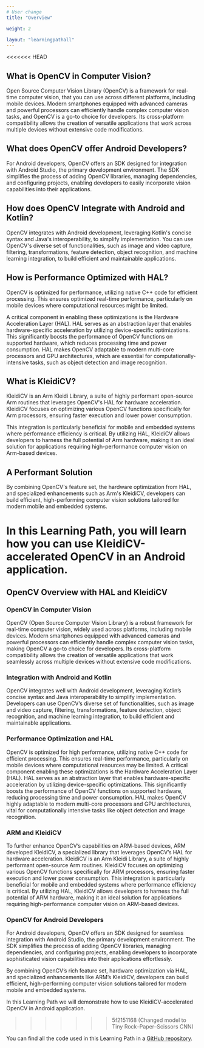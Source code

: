 ```yaml
---
# User change
title: "Overview"

weight: 2

layout: "learningpathall"
---
```


<<<<<<< HEAD
## What is OpenCV in Computer Vision?
Open Source Computer Vision Library (OpenCV) is a framework for real-time computer vision, that you can use across different platforms, including mobile devices. Modern smartphones equipped with advanced cameras and powerful processors can efficiently handle complex computer vision tasks, and OpenCV is a go-to choice for developers. Its cross-platform compatibility allows the creation of versatile applications that work across multiple devices without extensive code modifications.

## What does OpenCV offer Android Developers?
For Android developers, OpenCV offers an SDK designed for integration with Android Studio, the primary development environment. The SDK simplifies the process of adding OpenCV libraries, managing dependencies, and configuring projects, enabling developers to easily incorporate vision capabilities into their applications.

## How does OpenCV Integrate with Android and Kotlin?
OpenCV integrates with Android development, leveraging Kotlin's concise syntax and Java's interoperability, to simplify implementation. You can use OpenCV's diverse set of functionalities, such as image and video capture, filtering, transformations, feature detection, object recognition, and machine learning integration, to build efficient and maintainable applications.

## How is Performance Optimized with HAL?
OpenCV is optimized for performance, utilizing native C++ code for efficient processing. This ensures optimized real-time performance, particularly on mobile devices where computational resources might be limited. 

A critical component in enabling these optimizations is the Hardware Acceleration Layer (HAL). HAL serves as an abstraction layer that enables hardware-specific acceleration by utilizing device-specific optimizations. This significantly boosts the performance of OpenCV functions on supported hardware, which reduces processing time and power consumption. HAL makes OpenCV adaptable to modern multi-core processors and GPU architectures, which are essential for computationally-intensive tasks, such as object detection and image recognition.

## What is KleidiCV?
KleidiCV is an Arm Kleidi Library, a suite of highly performant open-source Arm routines that leverages OpenCV's HAL for hardware acceleration. KleidiCV focuses on optimizing various OpenCV functions specifically for Arm processors, ensuring faster execution and lower power consumption. 

This integration is particularly beneficial for mobile and embedded systems where performance efficiency is critical. By utilizing HAL, KleidiCV allows developers to harness the full potential of Arm hardware, making it an ideal solution for applications requiring high-performance computer vision on Arm-based devices.

## A Performant Solution
By combining OpenCV's feature set, the hardware optimization from HAL, and specialized enhancements such as Arm's KleidiCV, developers can build efficient, high-performing computer vision solutions tailored for modern mobile and embedded systems.

In this Learning Path, you will learn how you can use KleidiCV-accelerated OpenCV in an Android application.
=======
## OpenCV Overview with HAL and KleidiCV

### OpenCV in Computer Vision
OpenCV (Open Source Computer Vision Library) is a robust framework for real-time computer vision, widely used across platforms, including mobile devices. Modern smartphones equipped with advanced cameras and powerful processors can efficiently handle complex computer vision tasks, making OpenCV a go-to choice for developers. Its cross-platform compatibility allows the creation of versatile applications that work seamlessly across multiple devices without extensive code modifications.

### Integration with Android and Kotlin
OpenCV integrates well with Android development, leveraging Kotlin’s concise syntax and Java interoperability to simplify implementation. Developers can use OpenCV’s diverse set of functionalities, such as image and video capture, filtering, transformations, feature detection, object recognition, and machine learning integration, to build efficient and maintainable applications.

### Performance Optimization and HAL
OpenCV is optimized for high performance, utilizing native C++ code for efficient processing. This ensures real-time performance, particularly on mobile devices where computational resources may be limited. A critical component enabling these optimizations is the Hardware Acceleration Layer (HAL). HAL serves as an abstraction layer that enables hardware-specific acceleration by utilizing device-specific optimizations. This significantly boosts the performance of OpenCV functions on supported hardware, reducing processing time and power consumption. HAL makes OpenCV highly adaptable to modern multi-core processors and GPU architectures, vital for computationally intensive tasks like object detection and image recognition.

### ARM and KleidiCV
To further enhance OpenCV’s capabilities on ARM-based devices, ARM developed KleidiCV, a specialized library that leverages OpenCV’s HAL for hardware acceleration. KleidiCV is an Arm Kleidi Library, a suite of highly performant open-source Arm routines. KleidiCV focuses on optimizing various OpenCV functions specifically for ARM processors, ensuring faster execution and lower power consumption. This integration is particularly beneficial for mobile and embedded systems where performance efficiency is critical. By utilizing HAL, KleidiCV allows developers to harness the full potential of ARM hardware, making it an ideal solution for applications requiring high-performance computer vision on ARM-based devices.

### OpenCV for Android Developers
For Android developers, OpenCV offers an SDK designed for seamless integration with Android Studio, the primary development environment. The SDK simplifies the process of adding OpenCV libraries, managing dependencies, and configuring projects, enabling developers to incorporate sophisticated vision capabilities into their applications effortlessly.

By combining OpenCV’s rich feature set, hardware optimization via HAL, and specialized enhancements like ARM’s KleidiCV, developers can build efficient, high-performing computer vision solutions tailored for modern mobile and embedded systems.

In this Learning Path we will demonstrate how to use KleidiCV-accelerated OpenCV in Android application.
>>>>>>> 5f2151168 (Changed model to Tiny Rock–Paper–Scissors CNN)

You can find all the code used in this Learning Path in a [GitHub repository](https://github.com/dawidborycki/Arm64.KleidiCV.Demo.git).
